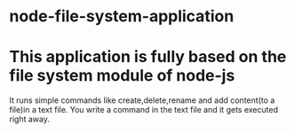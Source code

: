# node-file-system-application
# This application is fully based on the file system module of node-js

It runs simple commands like create,delete,rename and add content(to a file)in a text file.
You write a command in the text file and it gets executed right away.
